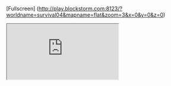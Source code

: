 [Fullscreen] (http://play.blockstorm.com:8123/?worldname=survival04&mapname=flat&zoom=3&x=0&y=0&z=0)

<iframe id="map" src="http://play.blockstorm.com:8123/?worldname=survival04&mapname=flat&zoom=3&x=0&y=0&z=0">


